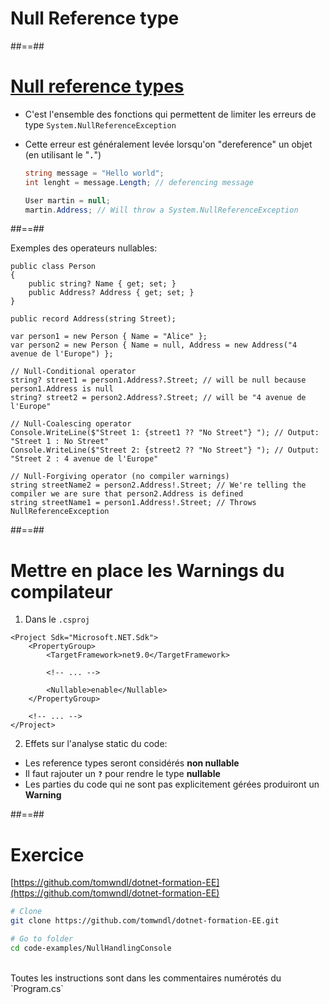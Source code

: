 <!-- .slide: class="transition bg-blue" -->

# Null Reference type

##==##

# [Null reference types](https://learn.microsoft.com/en-us/dotnet/csharp/nullable-references)

- C'est l'ensemble des fonctions qui permettent de limiter les erreurs de type
  `System.NullReferenceException`
- Cette erreur est généralement levée lorsqu'on "dereference" un objet (en utilisant le "**`.`**")

  ```csharp
  string message = "Hello world";
  int lenght = message.Length; // deferencing message

  User martin = null;
  martin.Address; // Will throw a System.NullReferenceException
  ```

##==##

<!-- .slide: class="with-code max-height"  -->

Exemples des operateurs nullables:

```csharp[1-22|1-7|9-10|12-14|16-18|20-22|1-22]
public class Person
{
    public string? Name { get; set; }
    public Address? Address { get; set; }
}

public record Address(string Street);

var person1 = new Person { Name = "Alice" };
var person2 = new Person { Name = null, Address = new Address("4 avenue de l'Europe") };

// Null-Conditional operator
string? street1 = person1.Address?.Street; // will be null because person1.Address is null
string? street2 = person2.Address?.Street; // will be "4 avenue de l'Europe"

// Null-Coalescing operator
Console.WriteLine($"Street 1: {street1 ?? "No Street"} "); // Output: "Street 1 : No Street"
Console.WriteLine($"Street 2: {street2 ?? "No Street"} "); // Output: "Street 2 : 4 avenue de l'Europe"

// Null-Forgiving operator (no compiler warnings)
string streetName2 = person2.Address!.Street; // We're telling the compiler we are sure that person2.Address is defined
string streetName1 = person1.Address!.Street; // Throws NullReferenceException
```

##==##

# Mettre en place les Warnings du compilateur

1. Dans le `.csproj`

```csharp[1-11|7]
<Project Sdk="Microsoft.NET.Sdk">
    <PropertyGroup>
        <TargetFramework>net9.0</TargetFramework>

        <!-- ... -->

        <Nullable>enable</Nullable>
    </PropertyGroup>

    <!-- ... -->
</Project>
```

2. Effets sur l'analyse static du code:

- Les reference types seront considérés **non nullable**
- Il faut rajouter un **`?`** pour rendre le type **nullable**
- Les parties du code qui ne sont pas explicitement gérées produiront un **Warning**
<!-- .element: class="list-fragment" -->

##==##

<!-- .slide: class="exercice" -->

# Exercice

[https://github.com/tomwndl/dotnet-formation-EE](https://github.com/tomwndl/dotnet-formation-EE)

```bash
# Clone
git clone https://github.com/tomwndl/dotnet-formation-EE.git

# Go to folder
cd code-examples/NullHandlingConsole
```

<br />
Toutes les instructions sont dans les commentaires numérotés du `Program.cs`
